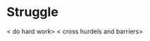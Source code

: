 # Struggle
< do hard work>
< cross hurdels and barriers>
<do not stop until you get success>
<do not think about others>
 <do not let them down youself>
<be positive for your target>
